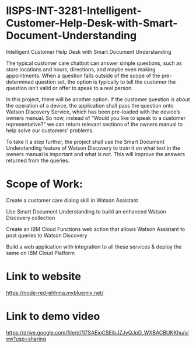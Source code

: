 # llSPS-INT-3281-Intelligent-Customer-Help-Desk-with-Smart-Document-Understanding
Intelligent Customer Help Desk with Smart Document Understanding

The typical customer care chatbot can answer simple questions, such as store locations and hours, directions, and maybe even making appointments. When a question falls outside of the scope of the pre-determined question set, the option is typically to tell the customer the question isn’t valid or offer to speak to a real person.

In this project, there will be another option. If the customer question is about the operation of a device, the application shall pass the question onto Watson Discovery Service, which has been pre-loaded with the device’s owners manual. So now, instead of “Would you like to speak to a customer representative?” we can return relevant sections of the owners manual to help solve our customers’ problems.

To take it a step further, the project shall use the Smart Document Understanding feature of Watson Discovery to train it on what text in the owners manual is important and what is not. This will improve the answers returned from the queries.

# Scope of Work:

Create a customer care dialog skill in Watson Assistant

Use Smart Document Understanding to build an enhanced Watson Discovery collection

Create an IBM Cloud Functions web action that allows Watson Assistant to post queries to Watson Discovery

Build a web application with integration to all these services & deploy the same on IBM Cloud Platform

# Link to website
https://node-red-ehhmq.mybluemix.net/

# Link to demo video
https://drive.google.com/file/d/1l7SAEioCSEibJZJyQJpD_WXBACBUKKhu/view?usp=sharing
